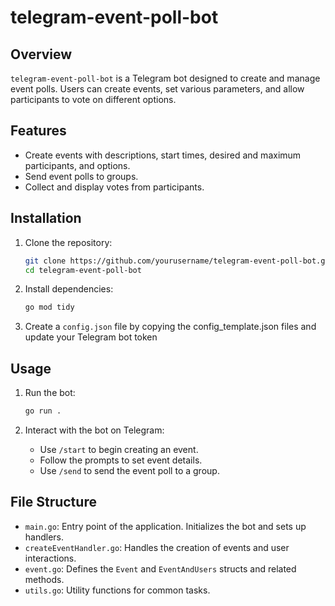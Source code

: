 # telegram-event-poll-bot

## Overview
`telegram-event-poll-bot` is a Telegram bot designed to create and manage event polls. Users can create events, set various parameters, and allow participants to vote on different options.

## Features
- Create events with descriptions, start times, desired and maximum participants, and options.
- Send event polls to groups.
- Collect and display votes from participants.

## Installation
1. Clone the repository:
    ```sh
    git clone https://github.com/yourusername/telegram-event-poll-bot.git
    cd telegram-event-poll-bot
    ```

2. Install dependencies:
    ```sh
    go mod tidy
    ```
3. Create a `config.json` file by copying the config_template.json files and update your Telegram bot token

## Usage
1. Run the bot:
    ```sh
    go run .
    ```

2. Interact with the bot on Telegram:
    - Use `/start` to begin creating an event.
    - Follow the prompts to set event details.
    - Use `/send` to send the event poll to a group.

## File Structure
- `main.go`: Entry point of the application. Initializes the bot and sets up handlers.
- `createEventHandler.go`: Handles the creation of events and user interactions.
- `event.go`: Defines the `Event` and `EventAndUsers` structs and related methods.
- `utils.go`: Utility functions for common tasks.
